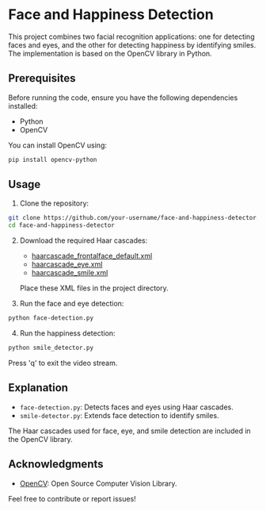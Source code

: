 # Face and Happiness Detection

This project combines two facial recognition applications: one for detecting faces and eyes, and the other for detecting happiness by identifying smiles. The implementation is based on the OpenCV library in Python.

## Prerequisites

Before running the code, ensure you have the following dependencies installed:

- Python
- OpenCV

You can install OpenCV using:

```bash
pip install opencv-python
```

## Usage

1. Clone the repository:

```bash
git clone https://github.com/your-username/face-and-happiness-detector.git
cd face-and-happiness-detector
```

2. Download the required Haar cascades:

   - [haarcascade_frontalface_default.xml](https://github.com/opencv/opencv/blob/master/data/haarcascades/haarcascade_frontalface_default.xml)
   - [haarcascade_eye.xml](https://github.com/opencv/opencv/blob/master/data/haarcascades/haarcascade_eye.xml)
   - [haarcascade_smile.xml](https://github.com/opencv/opencv/blob/master/data/haarcascades/haarcascade_smile.xml)

   Place these XML files in the project directory.

3. Run the face and eye detection:

```bash
python face-detection.py
```

4. Run the happiness detection:

```bash
python smile_detector.py
```

Press 'q' to exit the video stream.

## Explanation

- `face-detection.py`: Detects faces and eyes using Haar cascades.
- `smile-detector.py`: Extends face detection to identify smiles.

The Haar cascades used for face, eye, and smile detection are included in the OpenCV library.

## Acknowledgments

- [OpenCV](https://opencv.org/): Open Source Computer Vision Library.

Feel free to contribute or report issues!

